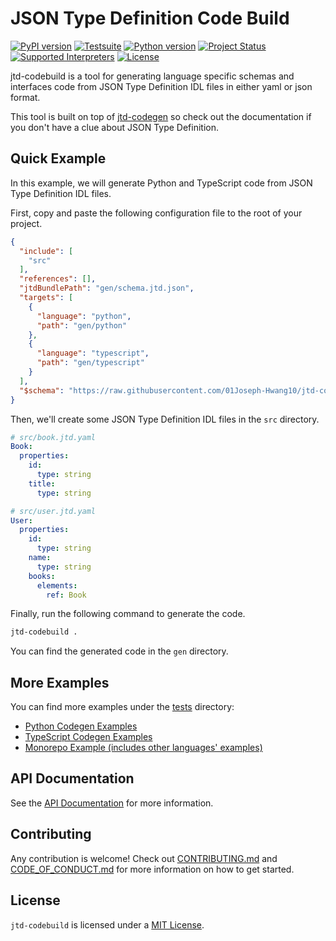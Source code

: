 # JSON Type Definition Code Build

[![PyPI version](https://badge.fury.io/py/jtd-codebuild.svg)](https://pypi.org/project/jtd-codebuild)
[![Testsuite](https://github.com/01Joseph-Hwang10/jtd-codebuild/workflows/Test%20and%20Lint/badge.svg)](https://github.com/01Joseph-Hwang10/jtd-codebuild/actions?query=workflow%3A"Test+and+Lint")
[![Python version](https://img.shields.io/pypi/pyversions/jtd-codebuild.svg)](https://pypi.org/project/jtd-codebuild)
[![Project Status](https://img.shields.io/pypi/status/jtd-codebuild.svg)](https://pypi.org/project/jtd-codebuild/)
[![Supported Interpreters](https://img.shields.io/pypi/implementation/jtd-codebuild.svg)](https://pypi.org/project/jtd-codebuild/)
[![License](https://img.shields.io/pypi/l/jtd-codebuild.svg)](https://github.com/pawelzny/jtd-codebuild/blob/master/LICENSE)

jtd-codebuild is a tool for generating language specific schemas and interfaces code from JSON Type Definition IDL files in either yaml or json format.

This tool is built on top of [jtd-codegen](https://jsontypedef.com/docs/jtd-codegen/) so check out the documentation if you don't have a clue about JSON Type Definition.

## Quick Example

In this example, we will generate Python and TypeScript code from JSON Type Definition IDL files.

First, copy and paste the following configuration file to the root of your project.

```json
{
  "include": [
    "src"
  ],
  "references": [],
  "jtdBundlePath": "gen/schema.jtd.json",
  "targets": [
    {
      "language": "python",
      "path": "gen/python"
    },
    {
      "language": "typescript",
      "path": "gen/typescript"
    }
  ],
  "$schema": "https://raw.githubusercontent.com/01Joseph-Hwang10/jtd-codebuild/master/jtd_codebuild/config/project/config.json"
}
```

Then, we'll create some JSON Type Definition IDL files in the `src` directory.

```yaml
# src/book.jtd.yaml
Book:
  properties:
    id:
      type: string
    title:
      type: string
```
```yaml
# src/user.jtd.yaml
User:
  properties:
    id:
      type: string
    name:
      type: string
    books:
      elements:
        ref: Book
```

Finally, run the following command to generate the code.

```bash
jtd-codebuild .
```

You can find the generated code in the `gen` directory.

## More Examples

You can find more examples under the [tests] directory:

- [Python Codegen Examples][python-codegen-example]
- [TypeScript Codegen Examples][typescript-codegen-example]
- [Monorepo Example (includes other languages' examples)][monorepo-example]

## API Documentation

See the [API Documentation](./docs/index.md) for more information.

## Contributing

Any contribution is welcome! Check out [CONTRIBUTING.md](https://github.com/01Joseph-Hwang10/jtd-codebuild/blob/master/.github/CONTRIBUTING.md) and [CODE_OF_CONDUCT.md](https://github.com/01Joseph-Hwang10/jtd-codebuild/blob/master/.github/CODE_OF_CONDUCT.md) for more information on how to get started.

## License

`jtd-codebuild` is licensed under a [MIT License](https://github.com/01Joseph-Hwang10/jtd-codebuild/blob/master/LICENSE).

[python-codegen-example]: ./tests/python_targets/project/
[typescript-codegen-example]: ./tests/typescript_targets/project/
[monorepo-example]: ./tests/monorepo/workspace/
[tests]: ./tests/
